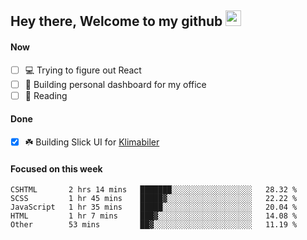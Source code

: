 ## Hey there, Welcome to my github <img src="https://media.giphy.com/media/hvRJCLFzcasrR4ia7z/giphy.gif" width="25px">

#### Now
- [ ] 💻 Trying to figure out React
- [ ] 🚀 Building personal dashboard for my office
- [ ] 📕 Reading

#### Done
- [x] ☘️ Building Slick UI for [Klimabiler](https://klimabiler.dk)
 
 #### Focused on this week
<!--START_SECTION:waka-->

```text
CSHTML       2 hrs 14 mins   ███████░░░░░░░░░░░░░░░░░░   28.32 %
SCSS         1 hr 45 mins    █████▓░░░░░░░░░░░░░░░░░░░   22.22 %
JavaScript   1 hr 35 mins    █████░░░░░░░░░░░░░░░░░░░░   20.04 %
HTML         1 hr 7 mins     ███▓░░░░░░░░░░░░░░░░░░░░░   14.08 %
Other        53 mins         ██▓░░░░░░░░░░░░░░░░░░░░░░   11.19 %
```

<!--END_SECTION:waka-->

